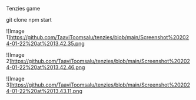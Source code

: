 Tenzies game

git clone
npm start

![Image 1]https://github.com/TaaviToomsalu/tenzies/blob/main/Screenshot%202024-01-22%20at%2013.42.35.png

![Image 2]https://github.com/TaaviToomsalu/tenzies/blob/main/Screenshot%202024-01-22%20at%2013.42.46.png

![Image 3]https://github.com/TaaviToomsalu/tenzies/blob/main/Screenshot%202024-01-22%20at%2013.43.11.png

